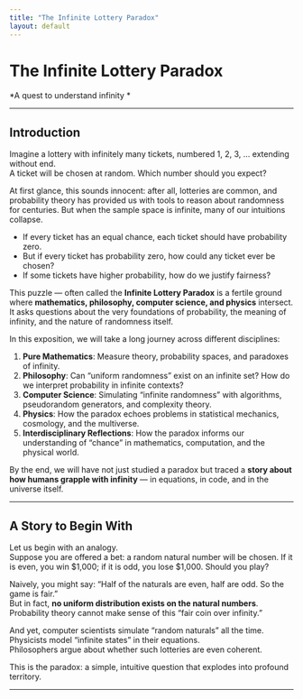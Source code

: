 ```yaml
---
title: "The Infinite Lottery Paradox"
layout: default
---
```


# The Infinite Lottery Paradox  
*A quest to understand infinity *  

---

## Introduction  

Imagine a lottery with infinitely many tickets, numbered 1, 2, 3, … extending without end.  
A ticket will be chosen at random. Which number should you expect?  

At first glance, this sounds innocent: after all, lotteries are common, and probability theory has provided us with tools to reason about randomness for centuries. But when the sample space is infinite, many of our intuitions collapse.  

- If every ticket has an equal chance, each ticket should have probability zero.  
- But if every ticket has probability zero, how could any ticket ever be chosen?  
- If some tickets have higher probability, how do we justify fairness?  

This puzzle — often called the **Infinite Lottery Paradox** is a fertile ground where **mathematics, philosophy, computer science, and physics** intersect. It asks questions about the very foundations of probability, the meaning of infinity, and the nature of randomness itself.  

In this exposition, we will take a long journey across different disciplines:  

1. **Pure Mathematics**: Measure theory, probability spaces, and paradoxes of infinity.  
2. **Philosophy**: Can “uniform randomness” exist on an infinite set? How do we interpret probability in infinite contexts?  
3. **Computer Science**: Simulating “infinite randomness” with algorithms, pseudorandom generators, and complexity theory.  
4. **Physics**: How the paradox echoes problems in statistical mechanics, cosmology, and the multiverse.  
5. **Interdisciplinary Reflections**: How the paradox informs our understanding of “chance” in mathematics, computation, and the physical world.  

By the end, we will have not just studied a paradox but traced a **story about how humans grapple with infinity** — in equations, in code, and in the universe itself.  

---

## A Story to Begin With  

Let us begin with an analogy.  
Suppose you are offered a bet: a random natural number will be chosen. If it is even, you win $1,000; if it is odd, you lose $1,000. Should you play?  

Naively, you might say: “Half of the naturals are even, half are odd. So the game is fair.”  
But in fact, **no uniform distribution exists on the natural numbers**. Probability theory cannot make sense of this “fair coin over infinity.”  

And yet, computer scientists simulate “random naturals” all the time.  
Physicists model “infinite states” in their equations.  
Philosophers argue about whether such lotteries are even coherent.  

This is the paradox: a simple, intuitive question that explodes into profound territory.  

---
